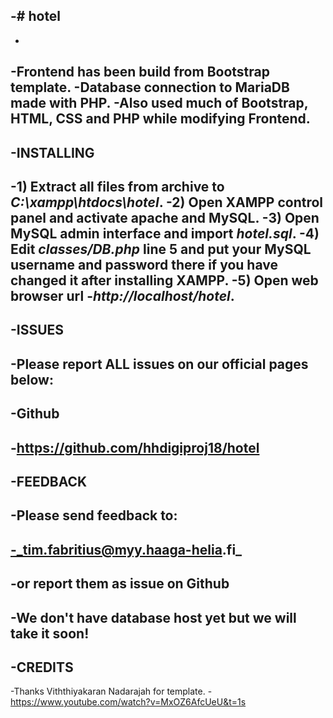 -# hotel
-
-
-Frontend has been build from  Bootstrap template.
-Database connection to MariaDB made with PHP.
-Also used much of Bootstrap, HTML, CSS and PHP while modifying Frontend.
-
-**INSTALLING**
-
-1) Extract all files from archive to _C:\xampp\htdocs\hotel_.
-2) Open XAMPP control panel and activate apache and MySQL.
-3) Open MySQL admin interface and import _hotel.sql_.
-4) Edit _classes/DB.php_ line 5 and put your MySQL username and password there if you have changed it after installing XAMPP.
-5) Open web browser url 
-_http://localhost/hotel_.
-
-**ISSUES**
-
-Please report ALL issues on our official pages below:
-
-Github 
-
-https://github.com/hhdigiproj18/hotel
-
-**FEEDBACK**
-
-Please send feedback to:
-
-_tim.fabritius@myy.haaga-helia.fi_
-
-or report them as issue on Github
-
-We don't have database host yet but we will take it soon!
-
-**CREDITS**
-
-Thanks Viththiyakaran Nadarajah for template.
-https://www.youtube.com/watch?v=MxOZ6AfcUeU&t=1s

